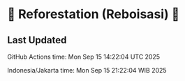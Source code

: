 
# 🌳 Reforestation (Reboisasi) 🌲

## Last Updated

GitHub Actions time: Mon Sep 15 14:22:04 UTC 2025

Indonesia/Jakarta time: Mon Sep 15 21:22:04 WIB 2025
